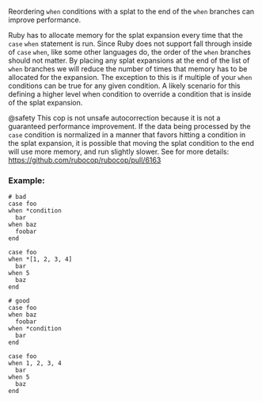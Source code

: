 Reordering `when` conditions with a splat to the end
of the `when` branches can improve performance.

Ruby has to allocate memory for the splat expansion every time
that the `case` `when` statement is run. Since Ruby does not support
fall through inside of `case` `when`, like some other languages do,
the order of the `when` branches should not matter. By placing any
splat expansions at the end of the list of `when` branches we will
reduce the number of times that memory has to be allocated for
the expansion. The exception to this is if multiple of your `when`
conditions can be true for any given condition. A likely scenario for
this defining a higher level when condition to override a condition
that is inside of the splat expansion.

@safety
    This cop is not unsafe autocorrection because it is not a guaranteed
    performance improvement. If the data being processed by the `case` condition is
    normalized in a manner that favors hitting a condition in the splat expansion,
    it is possible that moving the splat condition to the end will use more memory,
    and run slightly slower.
    See for more details: https://github.com/rubocop/rubocop/pull/6163

### Example:
    # bad
    case foo
    when *condition
      bar
    when baz
      foobar
    end

    case foo
    when *[1, 2, 3, 4]
      bar
    when 5
      baz
    end

    # good
    case foo
    when baz
      foobar
    when *condition
      bar
    end

    case foo
    when 1, 2, 3, 4
      bar
    when 5
      baz
    end